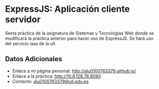 ExpressJS: Aplicación cliente servidor
===================
Sexta práctica de la asignatura de Sistemas y Tecnologías Web donde se modificará la práctica anterior para hacer uso de ExpressJS. Se hará uso del servicio iaas de la ull.

Datos Adicionales 
----------------------------------------
- Enlace a mi página personal: http://alu0100763379.github.io/
- Enlace a la práctica: http://10.6.128.78:8080
- Contacto: alu0100763379@ull.edu.es
